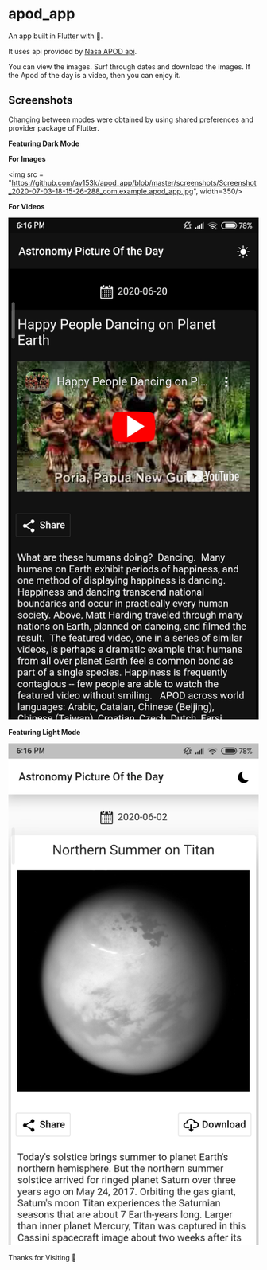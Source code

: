 # apod_app

An app built in Flutter with 💙.

It uses api provided by [Nasa APOD api](https://apod.nasa.gov/apod/astropix.html).

You can view the images. 
Surf through dates and download the images. 
If the Apod of the day is a video, then you can enjoy it. 

## Screenshots

Changing between modes were obtained by using shared preferences and provider package of Flutter.

**Featuring Dark Mode**

**For Images**

<img src = "https://github.com/av153k/apod_app/blob/master/screenshots/Screenshot_2020-07-03-18-15-26-288_com.example.apod_app.jpg", width=350/>

**For Videos**

![For Videos](https://github.com/av153k/apod_app/blob/master/screenshots/Screenshot_2020-07-03-18-16-33-655_com.example.apod_app.jpg)

**Featuring Light Mode**

![For Light Mode](https://github.com/av153k/apod_app/blob/master/screenshots/Screenshot_2020-07-03-18-16-45-800_com.example.apod_app.jpg)

Thanks for Visiting 🤗



